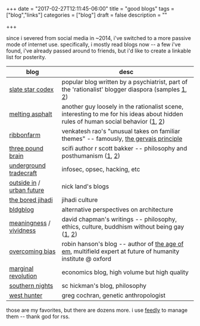 +++
date = "2017-02-27T12:11:45-06:00"
title = "good blogs"
tags = ["blog","links"]
categories = ["blog"]
draft = false
description = ""

+++

since i severed from social media in ~2014, i've switched to a more passive mode of internet use. specifically, i mostly read blogs now -- a few i've found, i've already passed around to friends, but i'd like to create a linkable list for posterity.

**blog** | **desc**
--- | ---
[slate star codex](http://slatestarcodex.com/) | popular blog written by a psychiatrist, part of the 'rationalist' blogger diaspora (samples [1](http://slatestarcodex.com/2014/09/30/i-can-tolerate-anything-except-the-outgroup/), [2](https://slatestarcodex.com/2016/04/04/the-ideology-is-not-the-movement/))
[melting asphalt](http://www.meltingasphalt.com) | another guy loosely in the rationalist scene, interesting to me for his ideas about hidden rules of human social behavior ([1](http://www.meltingasphalt.com/social-status-down-the-rabbit-hole/), [2](http://www.meltingasphalt.com/the-economics-of-social-status/))
[ribbonfarm](https://www.ribbonfarm.com/) | venkatesh rao's "unusual takes on familiar themes" -- famously, [the gervais principle](https://www.ribbonfarm.com/the-gervais-principle/)
[three pound brain](https://rsbakker.wordpress.com/) | scifi author r scott bakker -- philosophy and posthumanism ([1](https://rsbakker.wordpress.com/2011/06/21/what-is-the-semantic-apocalypse/), [2](https://rsbakker.wordpress.com/2015/06/05/the-case-against-humanism-writing-after-the-death-of-meaning/))
[underground tradecraft](https://grugq.tumblr.com/) | infosec, opsec, hacking, etc
[outside in](http://www.xenosystems.net/) / [urban future](http://www.ufblog.net/) | nick land's blogs
[the bored jihadi](http://boredjihadi.tumblr.com/) | jihadi culture
[bldgblog](http://www.bldgblog.com/) | alternative perspectives on architecture
[meaningness](https://meaningness.com/) / [vividness](https://vividness.live) | david chapman's writings -- philosophy, ethics, culture, buddhism without being gay ([1](https://vividness.live/2015/10/12/developing-ethical-social-and-cognitive-competence/), [2](https://meaningness.com/countercultures))
[overcoming bias](http://www.overcomingbias.com/) | robin hanson's blog -- author of [the age of em](http://ageofem.com/), multifield expert at future of humanity institute @ oxford
[marginal revolution](http://marginalrevolution.com/) | economics blog, high volume but high quality
[southern nights](https://socialecologies.wordpress.com/) | sc hickman's blog, philosophy
[west hunter](https://westhunt.wordpress.com/) | greg cochran, genetic anthropologist

those are my favorites, but there are dozens more. i use [feedly](https://feedly.com/) to manage them -- thank god for rss.
